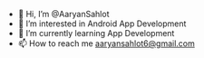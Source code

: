 - 👋 Hi, I’m @AaryanSahlot
- 👀 I’m interested in Android App Development
- 🌱 I’m currently learning App Development
- 📫 How to reach me aaryansahlot6@gmail.com

<!---
AaryanSahlot/AaryanSahlot is a ✨ special ✨ repository because its `README.md` (this file) appears on your GitHub profile.
You can click the Preview link to take a look at your changes.
--->
